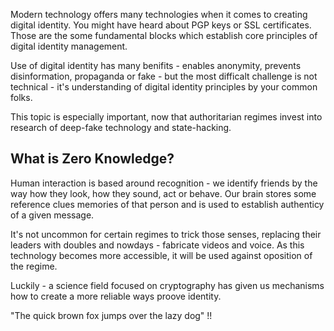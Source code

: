 Modern technology offers many technologies when it comes to creating digital identity. You might have heard about PGP keys or SSL certificates. Those are the some fundamental blocks which establish core principles of digital identity management.

Use of digital identity has many benifits - enables anonymity, prevents disinformation, propaganda or fake - but the most difficalt challenge is not technical - it's understanding of digital identity principles by your common folks.

This topic is especially important, now that authoritarian regimes invest into research of deep-fake technology and state-hacking.

## What is Zero Knowledge?

Human interaction is based around recognition - we identify friends by the way how they look, how they sound, act or behave. Our brain stores some reference clues memories of that person and is used to establish authenticy of a given message.

It's not uncommon for certain regimes to trick those senses, replacing their leaders with doubles and nowdays - fabricate videos and voice. As this technology becomes more accessible, it will be used against oposition of the regime.

Luckily - a science field focused on cryptography has given us mechanisms how to create a more reliable ways proove identity.

"The quick brown fox jumps over the lazy dog" !!

